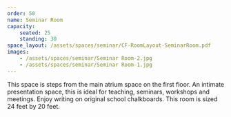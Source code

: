 ```yaml
---
order: 50
name: Seminar Room
capacity:
    seated: 25
    standing: 30
space_layout: /assets/spaces/seminar/CF-RoomLayout-SeminarRoom.pdf
images:
    - /assets/spaces/seminar/Seminar Room-2.jpg
    - /assets/spaces/seminar/Seminar Room-1.jpg
---
```


This space is steps from the main atrium space on the first floor. An intimate presentation space, this is ideal for teaching, seminars, workshops and meetings. Enjoy writing on original school chalkboards. This room is sized 24 feet by 20 feet.

